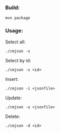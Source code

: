 ### Build:
```shell
mvn package
```

### Usage:

Select all:
```shell
./cmjson -s
```

Select by id:
```shell
./cmjson -s <id>
```

Insert:
```shell
./cmjson -i <jsonfile>
```

Update:
```shell
./cmjson -u <jsonfile>
```

Delete:
```shell
./cmjson -d <id>
```
